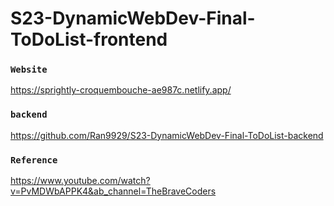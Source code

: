 # S23-DynamicWebDev-Final-ToDoList-frontend


### `Website`
https://sprightly-croquembouche-ae987c.netlify.app/


### `backend`
https://github.com/Ran9929/S23-DynamicWebDev-Final-ToDoList-backend


### `Reference`
https://www.youtube.com/watch?v=PvMDWbAPPK4&ab_channel=TheBraveCoders

